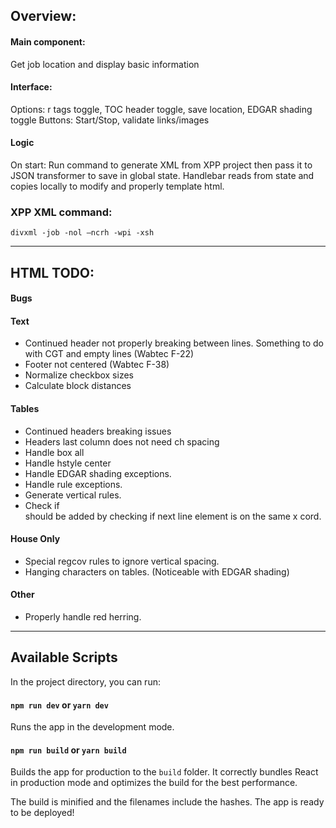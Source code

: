 ## Overview:
#### Main component:
Get job location and display basic information
    
#### Interface:
Options: r tags toggle, TOC header toggle, save location, EDGAR shading toggle
Buttons: Start/Stop, validate links/images

#### Logic
On start: Run command to generate XML from XPP project then pass it to JSON transformer to save in global state. Handlebar reads from state and copies locally to modify and properly template html.

### XPP XML command:
`divxml -job -nol –ncrh -wpi -xsh`

***

## HTML TODO:

#### Bugs


#### Text
- Continued header not properly breaking between lines. Something to do with CGT and empty lines (Wabtec F-22)
- Footer not centered (Wabtec F-38)
- Normalize checkbox sizes
- Calculate block distances

#### Tables
- Continued headers breaking issues
- Headers last column does not need ch spacing
- Handle box all
- Handle hstyle center
- Handle EDGAR shading exceptions.
- Handle rule exceptions.
- Generate vertical rules.
- Check if <br> should be added by checking if next line element is on the same x cord.

#### House Only
- Special regcov rules to ignore vertical spacing.
- Hanging characters on tables. (Noticeable with EDGAR shading)

#### Other
- Properly handle red herring.

***

## Available Scripts
In the project directory, you can run:

#### `npm run dev` or `yarn dev`
Runs the app in the development mode.

#### `npm run build` or `yarn build`
Builds the app for production to the `build` folder.
It correctly bundles React in production mode and optimizes the build for the best performance.

The build is minified and the filenames include the hashes.
The app is ready to be deployed!

